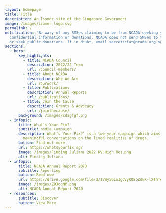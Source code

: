 ```yaml
---
layout: homepage
title: Title
description: An Isomer site of the Singapore Government
image: /images/isomer-logo.svg
permalink: /
notification: "Be wary of any SMSes claiming to be from NCADA seeking your
  confidential information or donations. NCADA does not send SMSes to the public
  or seek public donations. If in doubt, email secretariat@ncada.org.sg. "
sections:
  - hero:
      key_highlights:
        - title: NCADA Council
          description: 2022/24 Term
          url: /council-members/
        - title: About NCADA
          description: Who We Are
          url: /ourwork/
        - title: Publications
          description: Annual Reports
          url: /publications/
        - title: Join the Cause
          description: Grants & Advocacy
          url: /jointhecause/
      background: /images/cdagfgf.png
  - infopic:
      title: What's Your Fix?
      subtitle: Media Campaign
      description: What’s Your Fix?’ is a two-year campaign which aims to spark
        meaningful conversations on the lived realities of drugs.
      button: Find out more
      url: https://whatsyourfix.sg/
      image: /images/Finding Juliana 2022 KV High Res.png
      alt: Finding Juliana
  - infopic:
      title: NCADA Annual Report 2020
      subtitle: Reporting
      button: Read now
      url: https://drive.google.com/file/d/1VWy56iwIgDVyKOBpZdwX-lXThTe5wv_v/view?usp=sharing
      image: /images/Z0JoqNP.png
      alt: NCADA Annual Report 2020
  - resources:
      subtitle: Discover
      button: View More
---
```

